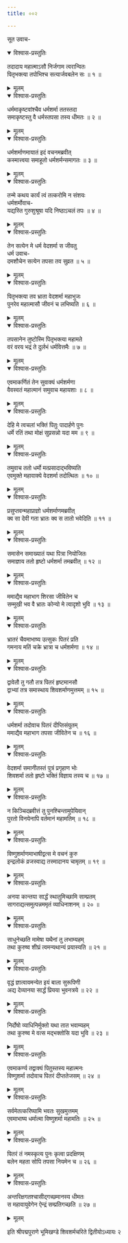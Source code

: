 ```yaml
---
title: ००२

---
```

सूत उवाच-  

<details open><summary>विश्वास-प्रस्तुतिः</summary>

तदादाय महात्माऽसौ निर्जगाम त्वरान्वितः  
पितृभक्त्या तपोभिश्च सत्यार्जवबलेन सः ॥ १ ॥
</details>

<details><summary>मूलम्</summary>

तदादाय महात्माऽसौ निर्जगाम त्वरान्वितः  
पितृभक्त्या तपोभिश्च सत्यार्जवबलेन सः ॥ १ ॥
</details>



<details open><summary>विश्वास-प्रस्तुतिः</summary>

धर्ममाकृष्टवांश्चैव धर्मशर्मा ततस्तदा  
समाकृष्टस्तु वै धर्मस्तपसा तस्य धीमतः ॥ २ ॥
</details>

<details><summary>मूलम्</summary>

धर्ममाकृष्टवांश्चैव धर्मशर्मा ततस्तदा  
समाकृष्टस्तु वै धर्मस्तपसा तस्य धीमतः ॥ २ ॥
</details>



<details open><summary>विश्वास-प्रस्तुतिः</summary>

धर्मशर्माणमायातं इदं वचनमब्रवीत्  
कस्मात्त्वया समाहूतो धर्मशर्मन्समागतः ॥ ३ ॥
</details>

<details><summary>मूलम्</summary>

धर्मशर्माणमायातं इदं वचनमब्रवीत्  
कस्मात्त्वया समाहूतो धर्मशर्मन्समागतः ॥ ३ ॥
</details>



<details open><summary>विश्वास-प्रस्तुतिः</summary>

तन्मे कथय कार्यं त्वं तत्करोमि न संशयः  
धर्मशर्मोवाच-  
यद्यस्ति गुरुशुश्रूषा यदि निष्ठाऽचलं तपः ॥ ४ ॥
</details>

<details><summary>मूलम्</summary>

तन्मे कथय कार्यं त्वं तत्करोमि न संशयः  
धर्मशर्मोवाच-  
यद्यस्ति गुरुशुश्रूषा यदि निष्ठाऽचलं तपः ॥ ४ ॥
</details>



<details open><summary>विश्वास-प्रस्तुतिः</summary>

तेन सत्येन मे धर्म वेदशर्मा स जीवतु  
धर्म उवाच-  
दमशौचेन सत्येन तपसा तव सुव्रत ॥ ५ ॥
</details>

<details><summary>मूलम्</summary>

तेन सत्येन मे धर्म वेदशर्मा स जीवतु  
धर्म उवाच-  
दमशौचेन सत्येन तपसा तव सुव्रत ॥ ५ ॥
</details>



<details open><summary>विश्वास-प्रस्तुतिः</summary>

पितृभक्त्या तव भ्राता वेदशर्मा महाभुजः  
पुनरेव महात्मासौ जीवनं च लभिष्यति ॥ ६ ॥
</details>

<details><summary>मूलम्</summary>

पितृभक्त्या तव भ्राता वेदशर्मा महाभुजः  
पुनरेव महात्मासौ जीवनं च लभिष्यति ॥ ६ ॥
</details>



<details open><summary>विश्वास-प्रस्तुतिः</summary>

तपसानेन तुष्टोस्मि पितृभक्त्या महामते  
वरं वरय भद्रं ते दुर्लभं धर्मवित्तमैः ॥ ७ ॥
</details>

<details><summary>मूलम्</summary>

तपसानेन तुष्टोस्मि पितृभक्त्या महामते  
वरं वरय भद्रं ते दुर्लभं धर्मवित्तमैः ॥ ७ ॥
</details>



<details open><summary>विश्वास-प्रस्तुतिः</summary>

एवमाकर्णितं तेन सुवाक्यं धर्मशर्मणा  
वैवस्वतं महात्मानं समुवाच महायशाः ॥ ८ ॥
</details>

<details><summary>मूलम्</summary>

एवमाकर्णितं तेन सुवाक्यं धर्मशर्मणा  
वैवस्वतं महात्मानं समुवाच महायशाः ॥ ८ ॥
</details>



<details open><summary>विश्वास-प्रस्तुतिः</summary>

देहि मे त्वचलां भक्तिं पितुः पादार्हणे पुनः  
धर्मे रतिं तथा मोक्षं सुप्रसन्नो यदा मम ॥ ९ ॥
</details>

<details><summary>मूलम्</summary>

देहि मे त्वचलां भक्तिं पितुः पादार्हणे पुनः  
धर्मे रतिं तथा मोक्षं सुप्रसन्नो यदा मम ॥ ९ ॥
</details>



<details open><summary>विश्वास-प्रस्तुतिः</summary>

तमुवाच ततो धर्मो मत्प्रसादाद्भविष्यति  
एवमुक्ते महावाक्ये वेदशर्मा तदोत्थितः ॥ १० ॥
</details>

<details><summary>मूलम्</summary>

तमुवाच ततो धर्मो मत्प्रसादाद्भविष्यति  
एवमुक्ते महावाक्ये वेदशर्मा तदोत्थितः ॥ १० ॥
</details>



<details open><summary>विश्वास-प्रस्तुतिः</summary>

प्रसुप्तवन्महाप्राज्ञो धर्मशर्माणमब्रवीत्  
क्व सा देवी गता भ्रातः क्व स तातो भवेदिति ॥ ११ ॥
</details>

<details><summary>मूलम्</summary>

प्रसुप्तवन्महाप्राज्ञो धर्मशर्माणमब्रवीत्  
क्व सा देवी गता भ्रातः क्व स तातो भवेदिति ॥ ११ ॥
</details>



<details open><summary>विश्वास-प्रस्तुतिः</summary>

समासेन समाख्यातं यथा पित्रा नियोजितः  
समाज्ञाय ततो हृष्टो धर्मशर्मा तमब्रवीत् ॥ १२ ॥
</details>

<details><summary>मूलम्</summary>

समासेन समाख्यातं यथा पित्रा नियोजितः  
समाज्ञाय ततो हृष्टो धर्मशर्मा तमब्रवीत् ॥ १२ ॥
</details>



<details open><summary>विश्वास-प्रस्तुतिः</summary>

ममाद्यैव महाभाग शिरसा जीवितेन च  
सम्मुखी भव वै भ्रातः कोन्यो मे त्वादृशो भुवि ॥ १३ ॥
</details>

<details><summary>मूलम्</summary>

ममाद्यैव महाभाग शिरसा जीवितेन च  
सम्मुखी भव वै भ्रातः कोन्यो मे त्वादृशो भुवि ॥ १३ ॥
</details>



<details open><summary>विश्वास-प्रस्तुतिः</summary>

भ्रातरं चैवमाभाष्य उत्सुकः पितरं प्रति  
गमनाय मतिं चक्रे भ्रात्रा च धर्मशर्मणा ॥ १४ ॥
</details>

<details><summary>मूलम्</summary>

भ्रातरं चैवमाभाष्य उत्सुकः पितरं प्रति  
गमनाय मतिं चक्रे भ्रात्रा च धर्मशर्मणा ॥ १४ ॥
</details>



<details open><summary>विश्वास-प्रस्तुतिः</summary>

द्वावेतौ तु गतौ तत्र पितरं हृष्टमानसौ  
द्वाभ्यां तत्र समास्थाय शिवशर्माणमुत्तमम् ॥ १५ ॥
</details>

<details><summary>मूलम्</summary>

द्वावेतौ तु गतौ तत्र पितरं हृष्टमानसौ  
द्वाभ्यां तत्र समास्थाय शिवशर्माणमुत्तमम् ॥ १५ ॥
</details>



<details open><summary>विश्वास-प्रस्तुतिः</summary>

धर्मशर्मा तदोवाच पितरं दीप्तिसंयुतम्  
ममाद्यैव महाभाग तपसा जीवितेन च ॥ १६ ॥
</details>

<details><summary>मूलम्</summary>

धर्मशर्मा तदोवाच पितरं दीप्तिसंयुतम्  
ममाद्यैव महाभाग तपसा जीवितेन च ॥ १६ ॥
</details>



<details open><summary>विश्वास-प्रस्तुतिः</summary>

वेदशर्मा समानीतस्तं पुत्रं प्रगृहाण भोः  
शिवशर्मा ततो हृष्टो भक्तिं विज्ञाय तस्य च ॥ १७ ॥
</details>

<details><summary>मूलम्</summary>

वेदशर्मा समानीतस्तं पुत्रं प्रगृहाण भोः  
शिवशर्मा ततो हृष्टो भक्तिं विज्ञाय तस्य च ॥ १७ ॥
</details>



<details open><summary>विश्वास-प्रस्तुतिः</summary>

न किञ्चिदब्रवीत्तं तु पुनश्चिन्तामुपेयिवान्  
पुरतो विनयेनापि वर्तमानं महामतिम् ॥ १८ ॥
</details>

<details><summary>मूलम्</summary>

न किञ्चिदब्रवीत्तं तु पुनश्चिन्तामुपेयिवान्  
पुरतो विनयेनापि वर्तमानं महामतिम् ॥ १८ ॥
</details>



<details open><summary>विश्वास-प्रस्तुतिः</summary>

विष्णुशर्माणमाभाषीद्वत्स मे वचनं कुरु  
इन्द्रलोकं व्रजस्वाद्य तस्मादानय चामृतम् ॥ १९ ॥
</details>

<details><summary>मूलम्</summary>

विष्णुशर्माणमाभाषीद्वत्स मे वचनं कुरु  
इन्द्रलोकं व्रजस्वाद्य तस्मादानय चामृतम् ॥ १९ ॥
</details>



<details open><summary>विश्वास-प्रस्तुतिः</summary>

अनया कान्तया सार्द्धं स्थातुमिच्छामि साम्प्रतम्  
सागराद्यत्समुत्पन्नममृतं व्याधिनाशनम् ॥ २० ॥
</details>

<details><summary>मूलम्</summary>

अनया कान्तया सार्द्धं स्थातुमिच्छामि साम्प्रतम्  
सागराद्यत्समुत्पन्नममृतं व्याधिनाशनम् ॥ २० ॥
</details>



<details open><summary>विश्वास-प्रस्तुतिः</summary>

साधुनेच्छति मामेषा यथैनां तु लभाम्यहम्  
तथा कुरुष्व शीघ्रं त्वमन्यथान्यं प्रयास्यति ॥ २१ ॥
</details>

<details><summary>मूलम्</summary>

साधुनेच्छति मामेषा यथैनां तु लभाम्यहम्  
तथा कुरुष्व शीघ्रं त्वमन्यथान्यं प्रयास्यति ॥ २१ ॥
</details>



<details open><summary>विश्वास-प्रस्तुतिः</summary>

वृद्धं ज्ञात्वावमन्येत इयं बाला सुरूपिणी  
अद्य देव्यानया सार्द्धं प्रियया भुवनत्रये ॥ २२ ॥
</details>

<details><summary>मूलम्</summary>

वृद्धं ज्ञात्वावमन्येत इयं बाला सुरूपिणी  
अद्य देव्यानया सार्द्धं प्रियया भुवनत्रये ॥ २२ ॥
</details>



<details open><summary>विश्वास-प्रस्तुतिः</summary>

निर्दोषो व्याधिनिर्मुक्तो यथा तात भवाम्यहम्  
तथा कुरुष्व मे वत्स मद्भक्तोसि यदा भुवि ॥ २३ ॥
</details>

<details><summary>मूलम्</summary>

निर्दोषो व्याधिनिर्मुक्तो यथा तात भवाम्यहम्  
तथा कुरुष्व मे वत्स मद्भक्तोसि यदा भुवि ॥ २३ ॥
</details>



<details open><summary>विश्वास-प्रस्तुतिः</summary>

एवमाकर्ण्य तद्वाक्यं पितुस्तस्य महात्मनः  
विष्णुशर्मा तदोवाच पितरं दीप्ततेजसम् ॥ २४ ॥
</details>

<details><summary>मूलम्</summary>

एवमाकर्ण्य तद्वाक्यं पितुस्तस्य महात्मनः  
विष्णुशर्मा तदोवाच पितरं दीप्ततेजसम् ॥ २४ ॥
</details>



<details open><summary>विश्वास-प्रस्तुतिः</summary>

सर्वमेतत्करिष्यामि भवतः सुखमुत्तमम्  
एवमाभाष्य धर्मात्मा विष्णुशर्मा महामतिः ॥ २५ ॥
</details>

<details><summary>मूलम्</summary>

सर्वमेतत्करिष्यामि भवतः सुखमुत्तमम्  
एवमाभाष्य धर्मात्मा विष्णुशर्मा महामतिः ॥ २५ ॥
</details>



<details open><summary>विश्वास-प्रस्तुतिः</summary>

पितरं तं नमस्कृत्य पुनः कृत्वा प्रदक्षिणम्  
बलेन महता सोपि तपसा नियमेन च ॥ २६ ॥
</details>

<details><summary>मूलम्</summary>

पितरं तं नमस्कृत्य पुनः कृत्वा प्रदक्षिणम्  
बलेन महता सोपि तपसा नियमेन च ॥ २६ ॥
</details>



<details open><summary>विश्वास-प्रस्तुतिः</summary>

अन्तरिक्षगतश्चासीद्गच्छमानस्य धीमतः  
स महावायुवेगेन ऐन्द्रं सम्प्रतिगच्छति ॥ २७ ॥
</details>

<details><summary>मूलम्</summary>

अन्तरिक्षगतश्चासीद्गच्छमानस्य धीमतः  
स महावायुवेगेन ऐन्द्रं सम्प्रतिगच्छति ॥ २७ ॥
</details>


इति श्रीपद्मपुराणे भूमिखण्डे शिवशर्मचरिते द्वितीयोऽध्यायः २